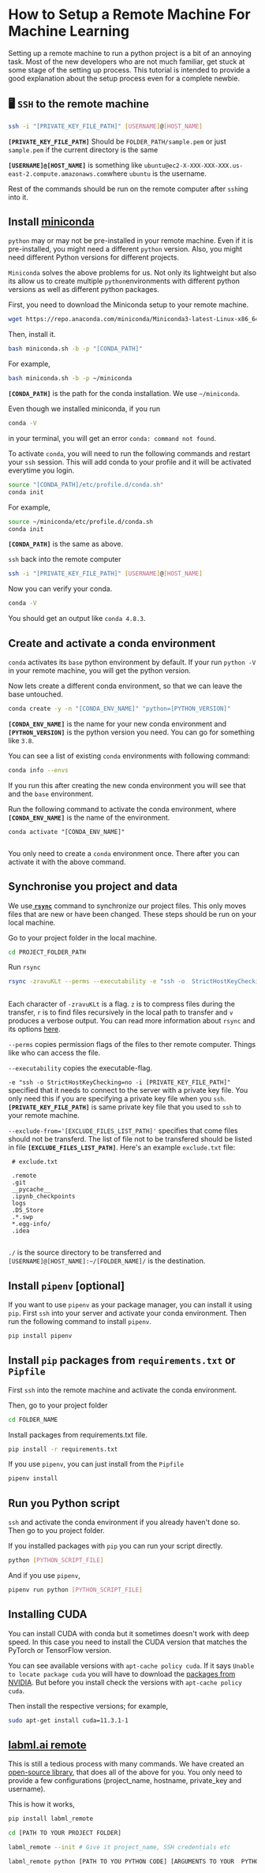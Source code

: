 # How to Setup a Remote Machine For Machine Learning

Setting up a remote machine to run a python project is a bit of an annoying task. Most of the new developers who are not much familiar, get stuck at some stage of the setting up process. This tutorial is intended to provide a good explanation about the setup process even for a complete newbie.

## 🖥 `SSH` to the remote machine

```sh
ssh -i "[PRIVATE_KEY_FILE_PATH]" [USERNAME]@[HOST_NAME]
```

**`[PRIVATE_KEY_FILE_PATH]`** Should be `FOLDER_PATH/sample.pem` or just `sample.pem` if the current directory is the same

**`[USERNAME]@[HOST_NAME]`** is something like `ubuntu@ec2-X-XXX-XXX-XXX.us-east-2.compute.amazonaws.com`where `ubuntu` is the username.

Rest of the commands should be run on the remote computer after `ssh`ing into it.

## Install [miniconda](https://docs.conda.io/en/latest/miniconda.html)

`python` may or may not be pre-installed in your remote machine. Even if it is pre-installed, you might need a different `python` version. Also, you might need different Python versions for different projects.

`Miniconda` solves the above problems for us. Not only its lightweight but also its allow us to create multiple `python`environments with different python versions as well as different python packages.

First, you need to download the Miniconda setup to your remote machine.

```sh
wget https://repo.anaconda.com/miniconda/Miniconda3-latest-Linux-x86_64.sh -O miniconda.sh
```

Then, install it.

```sh
bash miniconda.sh -b -p "[CONDA_PATH]"
```

For example,

```sh
bash miniconda.sh -b -p ~/miniconda
```

**`[CONDA_PATH]`** is the path for the conda installation. We use `~/miniconda`. 

Even though we installed miniconda, if you run

```sh
conda -V
```

in your terminal, you will get an error `conda: command not found`.

To activate `conda`, you will need to run the following commands and restart your `ssh` session. This will add conda to your profile and it will be activated everytime you login.

```sh
source "[CONDA_PATH]/etc/profile.d/conda.sh"
conda init
```

For example,

```sh
source ~/miniconda/etc/profile.d/conda.sh
conda init
```

**`[CONDA_PATH]`** is the same as above.

`ssh` back into the remote computer

```sh
ssh -i "[PRIVATE_KEY_FILE_PATH]" [USERNAME]@[HOST_NAME]
```

Now you can verify your conda.

```sh
conda -V
```

You should get an output like `conda 4.8.3`.

## Create and activate a conda environment

`conda` activates its `base` python environment by default. If your run `python -V` in your remote machine, you will get the python version.

Now lets create a different conda environment, so that we can leave the base untouched.

```sh
conda create -y -n "[CONDA_ENV_NAME]" "python=[PYTHON_VERSION]"
```

**`[CONDA_ENV_NAME]`** is the name for your new conda environment and **`[PYTHON_VERSION]`** is the python version you need. You can go for something like `3.8`.

You can see a list of existing `conda` environments with following command:

```sh
conda info --envs
```

If you run this after creating the new conda environment you will see that and the `base` environment.

Run the following command to activate the conda environment, where **`[CONDA_ENV_NAME]`** is the name of the environment.

```
conda activate "[CONDA_ENV_NAME]"
    
```

You only need to create a `conda` environment once. There after you can activate it with the above command.

## Synchronise you project and data

We use[ **`rsync`**](https://en.wikipedia.org/wiki/Rsync) command to synchronize our project files. This only moves files that are new or have been changed. These steps should be run on your local machine.

Go to your project folder in the local machine.

```sh
cd PROJECT_FOLDER_PATH
```

Run `rsync`

```sh
rsync -zravuKLt --perms --executability -e "ssh -o  StrictHostKeyChecking=no -i [PRIVATE_KEY_FILE_PATH]" --exclude-from='[EXCLUDE_FILES_LIST_PATH]' ./ [USERNAME]@[HOST_NAME]:~/[FOLDER_NAME]/
    
```

Each character of  `-zravuKLt` is a flag. `z` is to compress files during the transfer, `r` is to find files recursively in the local path to transfer and `v` produces a verbose output. You can read more information about `rsync` and its options [here](https://linux.die.net/man/1/rsync).

`--perms` copies permission flags of the files to ther remote computer. Things like who can access the file.

`--executability` copies the executable-flag.

`-e "ssh -o StrictHostKeyChecking=no -i [PRIVATE_KEY_FILE_PATH]"` specified that it needs to connect to the server with a private key file. You only need this if you are specifying a private key file when you `ssh`. **`[PRIVATE_KEY_FILE_PATH]`** is same private key file that you used to `ssh` to your remote machine.

`--exclude-from='[EXCLUDE_FILES_LIST_PATH]'` specifies that come files should not be transferd. The list of file not to be transfered should be listed in file **`[EXCLUDE_FILES_LIST_PATH]`**.  Here's an example `exclude.txt` file:

```
 # exclude.txt

 .remote
 .git
 __pycache__
 .ipynb_checkpoints
 logs
 .DS_Store
 .*.swp
 *.egg-info/
 .idea
    
```

`./` is the source directory to be transferred and `[USERNAME]@[HOST_NAME]:~/[FOLDER_NAME]/`  is the destination.

## Install `pipenv` [optional]

If you want to use `pipenv` as your package manager, you can install it using `pip`. First `ssh` into your server and activate your conda environment. Then run the following command to install `pipenv`.

```sh
pip install pipenv
```

## Install `pip` packages from `requirements.txt` or `Pipfile`

First `ssh` into the remote machine and activate the conda environment.

Then, go to your project folder

```sh
cd FOLDER_NAME
```

Install packages from requirements.txt file.

```sh
pip install -r requirements.txt
```

If you use `pipenv`, you can just install from the `Pipfile`

```sh
pipenv install
```

## Run you Python script

`ssh` and activate the conda environment if you already haven't done so. Then go to you project folder.

If you installed packages with `pip` you can run your script directly.

```sh
python [PYTHON_SCRIPT_FILE]
```

And if you use `pipenv`,

```sh
pipenv run python [PYTHON_SCRIPT_FILE]
```

## Installing CUDA

You can install CUDA with conda but it sometimes doesn't work with deep speed.
In this case you need to install the CUDA version that matches the PyTorch or TensorFlow version.

You can see available versions with `apt-cache policy cuda`.
If it says `Unable to locate package cuda` you will have to download the
[packages from NVIDIA](https://developer.nvidia.com/cuda-toolkit-archive).
But before you install check the versions with `apt-cache policy cuda`.

Then install the respective versions; for example,

```bash
sudo apt-get install cuda=11.3.1-1
```

## [labml.ai remote](https://github.com/labmlai/labml/tree/master/remote)

This is still a tedious process with many commands. We have created an
[open-source library](https://github.com/labmlai/labml/tree/master/remote),
that does all of the above for you. You only need to provide a few configurations (project_name, hostname, private_key and username).

This is how it works,

```sh
pip install labml_remote

cd [PATH TO YOUR PROJECT FOLDER]

labml_remote --init # Give it project_name, SSH credentials etc

labml_remote python [PATH TO YOU PYTHON CODE] [ARGUMENTS TO YOUR  PYTHON CODE]
```
